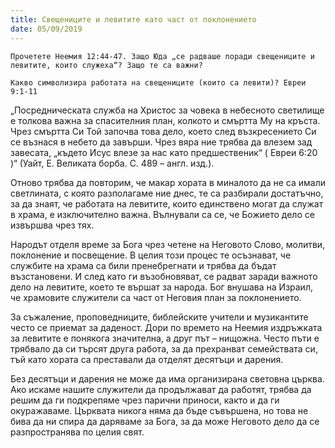 ```yaml
---
title: Свещениците и левитите като част от поклонението
date: 05/09/2019
---
```


`Прочетете Неемия 12:44-47. Защо Юда „се радваше поради свещениците и левитите, които служеха“? Защо те са важни?`

`Какво символизира работата на свещениците (които са левити)? Евреи 9:1-11`

„Посредническата служба на Христос за човека в небесното светилище е толкова важна за спасителния план, колкото и смъртта Му на кръста. Чрез смъртта Си Той започва това дело, което след възкресението Си се възнася в небето да завърши. Чрез вяра ние трябва да влезем зад завесата, „където Исус влезе за нас като предшественик“ ( Евреи 6:20 )“ (Уайт, Е. Великата борба. С. 489 – англ. изд.).

Отново трябва да повторим, че макар хората в миналото да не са имали светлината, с която разполагаме ние днес, те са разбирали достатъчно, за да знаят, че работата на левитите, които единствено могат да служат в храма, е изключително важна. Вълнували са се, че Божието дело се извършва чрез тях.

Народът отделя време за Бога чрез четене на Неговото Слово, молитви, поклонение и посвещение. В целия този процес те осъзнават, че службите на храма са били пренебрегнати и трябва да бъдат възстановени. И след като ги възобновяват, се радват заради важното дело на левитите, което те вършат за народа. Бог внушава на Израил, че храмовите служители са част от Неговия план за поклонението.

За съжаление, проповедниците, библейските учители и музикантите често се приемат за даденост. Дори по времето на Неемия издръжката за левитите е понякога значителна, а друг път – нищожна. Често пъти е трябвало да си търсят друга работа, за да прехранват семействата си, тъй като хората са преставали да отделят десятъци и дарения.

Без десятъци и дарения не може да има организирана световна църква. Ако искаме нашите служители да продължават да работят, трябва да решим да ги подкрепяме чрез парични приноси, както и да ги окуражаваме. Църквата никога няма да бъде съвършена, но това не бива да ни спира да даряваме за Бога, за да може Неговото дело да се разпространява по целия свят.